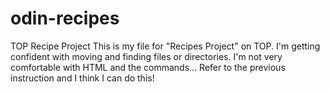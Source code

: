 # odin-recipes
TOP Recipe Project
This is my file for "Recipes Project" on TOP.
I'm getting confident with moving and finding files or directories.
I'm not very comfortable with HTML and the commands...
Refer to the previous instruction and I think I can do this!